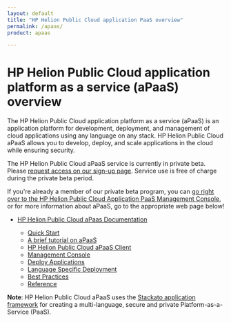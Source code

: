 ```yaml
---
layout: default
title: "HP Helion Public Cloud application PaaS overview"
permalink: /apaas/
product: apaas 

---
```

# HP Helion Public Cloud application platform as a service (aPaaS) overview

The HP Helion Public Cloud application platform as a service (aPaaS) is an application platform for development, deployment, and management of cloud applications using any language on any stack. HP Helion Public Cloud aPaaS allows you to develop, deploy, and scale applications in the cloud while ensuring security. 

The HP Helion Public Cloud aPaaS service is currently in private beta.  Please [request access on our sign-up page](https://apaas.hpcloud.com/shared/free-private-beta/signup).  Service use is free of charge during the private beta period.

If you're already a member of our private beta program, you can [go right over to the HP Helion Public Cloud Application PaaS Management Console](https://api.shared.apaas.hpcloudsvc.com/), or for more information about aPaaS, go to the appropriate web page below!

* [HP Helion Public Cloud aPaas Documentation](https://apaas-docs.hpcloud.com)

    * [Quick Start](https://apaas-docs.hpcloud.com/quick-start/index.html)
    * [A brief tutorial on aPaaS](https://apaas-docs.hpcloud.com/tutorial.html)
    * [HP Helion Public Cloud aPaaS Client](https://apaas-docs.hpcloud.com/client/index.html)
    * [Management Console](https://apaas-docs.hpcloud.com/console/index.html)
    * [Deploy Applications](https://apaas-docs.hpcloud.com/index.html#deploy-applications)
    * [Language Specific Deployment](https://apaas-docs.hpcloud.com/index.html#language-specific-deployment)
    * [Best Practices](https://apaas-docs.hpcloud.com/index.html#best-practices)
    * [Reference](https://apaas-docs.hpcloud.com/index.html#reference)

**Note**: HP Helion Public Cloud aPaaS uses the [Stackato application framework](http://docs.stackato.com) for creating a multi-language, secure and private Platform-as-a-Service (PaaS).
